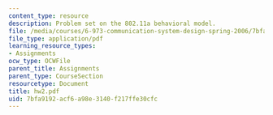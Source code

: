 ```yaml
---
content_type: resource
description: Problem set on the 802.11a behavioral model.
file: /media/courses/6-973-communication-system-design-spring-2006/7bfa9192acf6a98e3140f217ffe30cfc_hw2.pdf
file_type: application/pdf
learning_resource_types:
- Assignments
ocw_type: OCWFile
parent_title: Assignments
parent_type: CourseSection
resourcetype: Document
title: hw2.pdf
uid: 7bfa9192-acf6-a98e-3140-f217ffe30cfc
---
```

